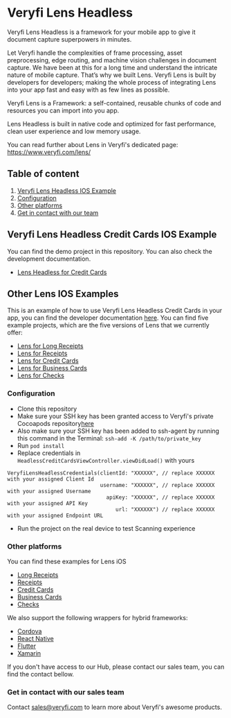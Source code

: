 # Veryfi Lens Headless
Veryfi Lens Headless is a framework for your mobile app to give it document capture superpowers in minutes.

Let Veryfi handle the complexities of frame processing, asset preprocessing, edge routing, and machine vision challenges in document capture. We have been at this for a long time and understand the intricate nature of mobile capture. That’s why we built Lens. Veryfi Lens is built by developers for developers; making the whole process of integrating Lens into your app fast and easy with as few lines as possible.

Veryfi Lens is a Framework: a self-contained, reusable chunks of code and resources you can import into you app.

Lens Headless is built in native code and optimized for fast performance, clean user experience and low memory usage.

You can read further about Lens in Veryfi's dedicated page: https://www.veryfi.com/lens/

## Table of content
1. [Veryfi Lens Headless IOS Example](#example)
2. [Configuration](#configuration)
3. [Other platforms](#other_platforms)
4. [Get in contact with our team](#contact)

## Veryfi Lens Headless Credit Cards IOS Example <a name="example"></a>
You can find the demo project in this repository. You can also check the development documentation.
- [Lens Headless for Credit Cards](LensHeadlessCreditCards.pdf)
## Other Lens IOS Examples <a name="examples"></a>
This is an example of how to use Veryfi Lens Headless Credit Cards in your app, you can find the developer documentation [here](LensHeadlessCreditCards.pdf).
You can find five example projects, which are the five versions of Lens that we currently offer:
- [Lens for Long Receipts](https://github.com/veryfi/veryfi-lens-long-receipts-ios-demo)
- [Lens for Receipts](https://github.com/veryfi/veryfi-lens-receipts-ios-demo)
- [Lens for Credit Cards](https://github.com/veryfi/veryfi-lens-credit-cards-ios-demo)
- [Lens for Business Cards](https://github.com/veryfi/veryfi-lens-business-cards-ios-demo)
- [Lens for Checks](https://github.com/veryfi/veryfi-lens-checks-ios-demo)

### Configuration <a name="configuration"></a>
- Clone this repository
- Make sure your SSH key has been granted access to Veryfi's private Cocoapods repository[here](https://hub.veryfi.com/api/settings/keys/#package-managers-container)
- Also make sure your SSH key has been added to ssh-agent by running this command in the Terminal: `ssh-add -K /path/to/private_key`
- Run `pod install`
- Replace credentials in `HeadlessCreditCardsViewController.viewDidLoad()` with yours
```
VeryfiLensHeadlessCredentials(clientId: "XXXXXX", // replace XXXXXX with your assigned Client Id
                              username: "XXXXXX", // replace XXXXXX with your assigned Username
                                apiKey: "XXXXXX", // replace XXXXXX with your assigned API Key
                                   url: "XXXXXX") // replace XXXXXX with your assigned Endpoint URL
```
- Run the project on the real device to test Scanning experience

### Other platforms <a name="other_platforms"></a>
You can find these examples for Lens iOS
- [Long Receipts](https://github.com/veryfi/veryfi-lens-long-receipts-ios-demo)
- [Receipts](https://github.com/veryfi/veryfi-lens-receipts-ios-demo)
- [Credit Cards](https://github.com/veryfi/veryfi-lens-credit-cards-ios-demo)
- [Business Cards](https://github.com/veryfi/veryfi-lens-business-cards-ios-demo)
- [Checks](https://github.com/veryfi/veryfi-lens-checks-ios-demo)

We also support the following wrappers for hybrid frameworks:
- [Cordova](https://hub.veryfi.com/lens/docs/cordova/)
- [React Native](https://hub.veryfi.com/lens/docs/react-native/)
- [Flutter](https://hub.veryfi.com/lens/docs/flutter/)
- [Xamarin](https://hub.veryfi.com/lens/docs/xamarin/)

If you don't have access to our Hub, please contact our sales team, you can find the contact bellow.

### Get in contact with our sales team <a name="contact"></a>
Contact sales@veryfi.com to learn more about Veryfi's awesome products.